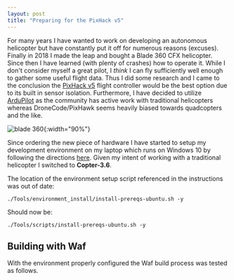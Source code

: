 ```yaml
---
layout: post
title: "Preparing for the PixHack v5"
---
```


For many years I have wanted to work on developing an autonomous helicopter but have constantly put it off for numerous reasons (excuses). Finally in 2018 I made the leap and bought a Blade 360 CFX helicopter. Since then I have learned (with plenty of crashes) how to operate it. While I don't consider myself a great pilot, I *think* I can fly sufficiently well enough to gather some useful flight data. Thus I did some research and I came to the conclusion the [PixHack v5](http://ardupilot.org/copter/docs/common-pixhackV5-overview.html) flight controller would be the best option due to its built in sensor isolation. Furthermore, I have decided to utilize [ArduPilot](http://ardupilot.org/) as the community has active work with traditional helicopters whereas DroneCode/PixHawk seems heavily biased towards quadcopters and the like.

![blade 360]({{site.baseurl}}/images/general/blade-360-cfx.jpg){:width="90%"}

Since ordering the new piece of hardware I have started to setup my development environment on my laptop which runs on Windows 10 by following the directions [here](http://ardupilot.org/dev/docs/building-setup-windows10.html#building-setup-windows10). Given my intent of working with a traditional helicopter I switched to **Copter-3.6**.

The location of the environment setup script referenced in the instructions was out of date:
```
./Tools/environment_install/install-prereqs-ubuntu.sh -y
```
Should now be:
```
./Tools/scripts/install-prereqs-ubuntu.sh -y
```
## Building with Waf
With the environment properly configured the Waf build process was tested as follows.

